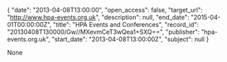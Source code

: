 {
  "date": "2013-04-08T13:00:00", 
  "open_access": false, 
  "target_url": "http://www.hpa-events.org.uk", 
  "description": null, 
  "end_date": "2015-04-01T00:00:00Z", 
  "title": "HPA Events and Conferences", 
  "record_id": "20130408T130000/Gw//MXevmCeT3wQea1+SXQ==", 
  "publisher": "hpa-events.org.uk", 
  "start_date": "2013-04-08T13:00:00Z", 
  "subject": null
}

None
